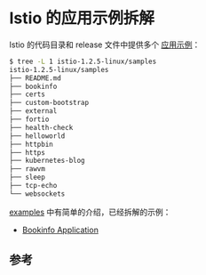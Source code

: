 # Istio 的应用示例拆解

Istio 的代码目录和 release 文件中提供多个 [应用示例][1]：

```sh
$ tree -L 1 istio-1.2.5-linux/samples
istio-1.2.5-linux/samples
├── README.md
├── bookinfo
├── certs
├── custom-bootstrap
├── external
├── fortio
├── health-check
├── helloworld
├── httpbin
├── https
├── kubernetes-blog
├── rawvm
├── sleep
├── tcp-echo
└── websockets
```

[examples][2] 中有简单的介绍，已经拆解的示例：

* [Bookinfo Application](./bookinfo.md)

## 参考

[1]: https://github.com/istio/istio/tree/master/samples  "istio samples"
[2]: https://istio.io/docs/examples/ "examples"
